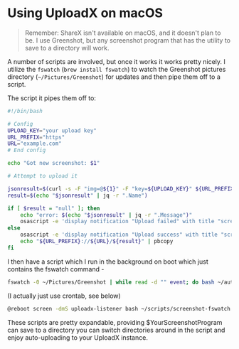 Using UploadX on macOS
=====================================

> Remember: ShareX isn't available on macOS, and it doesn't plan to be. I use Greenshot, but any screenshot program that has the utility to save to a directory will work.

A number of scripts are involved, but once it works it works pretty nicely. I utilize the `fswatch` (`brew install fswatch`) to watch the Greenshot pictures directory (`~/Pictures/Greenshot`) for updates and then pipe them off to a script.

The script it pipes them off to:

```bash
#!/bin/bash

# Config
UPLOAD_KEY="your upload key"
URL_PREFIX="https"
URL="example.com"
# End config

echo "Got new screenshot: $1"

# Attempt to upload it

jsonresult=$(curl -s -F "img=@${1}" -F "key=${UPLOAD_KEY}" ${URL_PREFIX}://${URL}/upload)
result=$(echo "$jsonresult" | jq -r ".Name")

if [ $result = "null" ]; then
	echo "error: $(echo "$jsonresult" | jq -r ".Message")"
	osascript -e 'display notification "Upload failed" with title "screenshot uploader"'
else
	osascript -e 'display notification "Upload success" with title "screenshot uploader"'
	echo "${URL_PREFIX}://${URL}/${result}" | pbcopy
fi

```

I then have a script which I run in the background on boot which just contains the fswatch command -

```bash
fswatch -0 ~/Pictures/Greenshot | while read -d "" event; do bash ~/auto-screenshot-uploader.sh "$event"; done
```

(I actually just use crontab, see below)

```bash
@reboot screen -dmS uploadx-listener bash ~/scripts/screenshot-fswatch.sh
```



These scripts are pretty expandable, providing $YourScreenshotProgram can save to a directory you can switch directories around in the script and enjoy auto-uploading to your UploadX instance.
